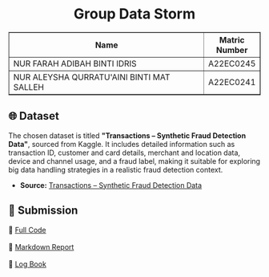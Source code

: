 <h1 align="center"> 
  Group Data Storm
  <br>
</h1>

<table border="solid">
  <tr>
    <th>Name</th>
    <th>Matric Number</th>
  </tr>
  <tr>
    <td width=80%>NUR FARAH ADIBAH BINTI IDRIS</td>
    <td>A22EC0245</td>
  </tr>
  <tr>
    <td width=80%>NUR ALEYSHA QURRATU'AINI BINTI MAT SALLEH</td>
    <td>A22EC0241</td>
  </tr>
</table>
<!-- <br>
<br> -->

## 🌐 Dataset

The chosen dataset is titled **"Transactions – Synthetic Fraud Detection Data"**, sourced from Kaggle. It includes detailed information such as transaction ID, customer and card details, merchant and location data, device and channel usage, and a fraud label, making it suitable for exploring big data handling strategies in a realistic fraud detection context.

- **Source:** [Transactions – Synthetic Fraud Detection Data](https://www.kaggle.com/datasets/ismetsemedov/transactions)



## 📄 Submission

🔗 [Full Code]()  <br> <br>
📝 [Markdown Report]() <br><br>
📘 [Log Book ]()


